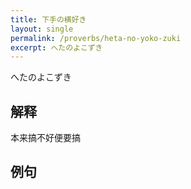 ```yaml
---
title: 下手の横好き
layout: single
permalink: /proverbs/heta-no-yoko-zuki
excerpt: へたのよこずき
---
```


へたのよこずき

## 解释

本来搞不好便要搞

## 例句

